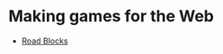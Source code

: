 Making games for the Web
========================

* [Road Blocks](http://spacekidgames.com/road-blocks/)
